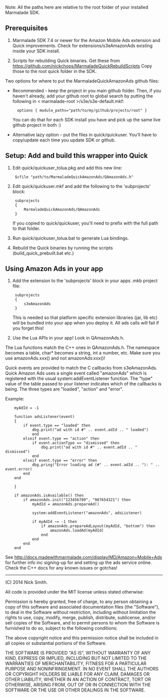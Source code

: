 
Note: All the paths here are relative to the root folder of your installed
Marmalade SDK.


Prerequisites
-------------

1. Marmalade SDK 7.4 or newer for the Amazon Mobile Ads extension and Quick
   improvements. Check for extensions/s3eAmazonAds existing inside your SDK
   install.
   
2. Scripts for rebuilding Quick binaries. Get these from
   https://github.com/nickchops/MarmaladeQuickRebuildScripts Copy those to the
   root quick folder in the SDK.

Two options for where to put the MarmaladeQuickAmazonAds github files:

- Recommended - keep the project in you main github folder. Then, if you
  haven't already, add your github root to global search by putting the
  following in < marmalade-root >/s3e/s3e-default.mkf:

        options { module_paths="path/to/my/github/projects/root" }

  You can do that for each SDK install you have and pick up the same live
  github project in both :)
        
- Alternative lazy option - put the files in quick/quickuser. You'll have to
  copy/update each time you update SDK or github.

   
Setup: Add and build this wrapper into Quick
--------------------------------------------

1. Edit quick/quickuser_tolua.pkg and add this new line:

        $cfile "path/to/MarmaladeQuickAmazonAds/QAmazonAds.h"

2. Edit quick/quickuser.mkf and add the following to the 'subprojects' block:

        subprojects
        {
            MarmaladeQuickAmazonAds/QAmazonAds
        }
        
   If you copied to quick/quickuser, you'll need to prefix with
   the full path to that folder.
   
3. Run quick/quickuser_tolua.bat to generate Lua bindings.

4. Rebuild the Quick binaries by running the scripts (build_quick_prebuilt.bat
   etc.)

   
Using Amazon Ads in your app
----------------------------

1. Add the extension to the 'subprojects' block in your apps .mkb project file:

        subprojects
        {
            s3eAmazonAds
        }

   This is needed so that platform specific extension libraries (jar, lib etc)
   will be bundled into your app when you deploy it. All ads calls will fail
   if you forget this!

2. Use the Lua APIs in your app! Look in QAmazonAds.h.

The Lua functions match the C++ ones in QAmazonAds.h. The namespace becomes a
table, char* becomes a string, int a number, etc. Make sure you use
amazonAds.xxx() and not amazonAds:xxx()!
   
Quick events are provided to match the C callbacks from s3eAmazonAds.
Quick Amazon Ads uses a single event called "amazonAds" which is registered
with the usual system:addEventListener function. The "type" value of the
table passed to your listener indicates which of the callbacks is being.
The three types are "loaded", "action" and "error".

Example:
   
        myAdId = -1
        
        function adsListener(event)
        {
            if event.type == "loaded" then
                dbg.print("ad with id #" .. event.adId .. " loaded")
                end
            elseif event.type == "action" then
                if event.actionType == "dismissed" then
                    dbg.print("ad with id #" .. event.adId .. " dismissed")
                end
            elseif event.type == "error" then
                dbg.pring("Error loading ad (#" .. event.adId .. "): " .. event.error)
            end
        end

        }
        
        if amazonAds.isAvailable() then
            if amazonAds.init("123456789", "987654321") then
                myAdId = amazonAds.prepareAd()
                
                system:addEventListener("amazonAds", adsListener)

                if myAdId ~= -1 then
                    if amazonAds.prepareAdLayout(myAdId, "bottom") then
                        amazonAds.loadAd(myAdId)
                    end
                end
            end
        end
        
        
See http://docs.madewithmarmalade.com/display/MD/Amazon+Mobile+Ads for further
info inc signing-up for and setting up the ads service online. Check the C++
docs for any known issues or gotchas!


------------------------------------------------------------------------------------------
(C) 2014 Nick Smith.

All code is provided under the MIT license unless stated otherwise:

 Permission is hereby granted, free of charge, to any person obtaining a copy
 of this software and associated documentation files (the "Software"), to deal
 in the Software without restriction, including without limitation the rights
 to use, copy, modify, merge, publish, distribute, sublicense, and/or sell
 copies of the Software, and to permit persons to whom the Software is
 furnished to do so, subject to the following conditions:

 The above copyright notice and this permission notice shall be included in
 all copies or substantial portions of the Software.

 THE SOFTWARE IS PROVIDED "AS IS", WITHOUT WARRANTY OF ANY KIND, EXPRESS OR
 IMPLIED, INCLUDING BUT NOT LIMITED TO THE WARRANTIES OF MERCHANTABILITY,
 FITNESS FOR A PARTICULAR PURPOSE AND NONINFRINGEMENT. IN NO EVENT SHALL THE
 AUTHORS OR COPYRIGHT HOLDERS BE LIABLE FOR ANY CLAIM, DAMAGES OR OTHER
 LIABILITY, WHETHER IN AN ACTION OF CONTRACT, TORT OR OTHERWISE, ARISING FROM,
 OUT OF OR IN CONNECTION WITH THE SOFTWARE OR THE USE OR OTHER DEALINGS IN
 THE SOFTWARE.
